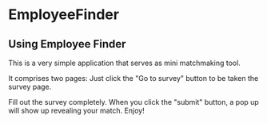 # EmployeeFinder

## Using Employee Finder

This is a very simple application that serves as mini matchmaking tool.

It comprises two pages: Just click the "Go to survey" button to be taken the survey page.

Fill out the survey completely. When you click the "submit" button, a pop up will show up revealing your match. Enjoy!